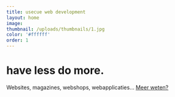 ```yaml
---
title: usecue web development
layout: home
image:
thumbnail: /uploads/thumbnails/1.jpg
color: '#ffffff'
order: 1
---
```



# have less do more.

Websites, magazines, webshops, webapplicaties... [Meer weten?](/contact)
